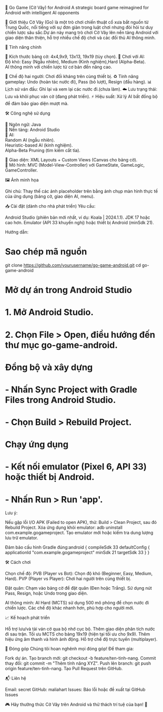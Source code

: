 

  


🧠 Go Game (Cờ Vây) for Android
A strategic board game reimagined for Android with intelligent AI opponents


📱 Giới thiệu
Cờ Vây (Go) là một trò chơi chiến thuật cổ xưa bắt nguồn từ Trung Quốc, nổi tiếng với sự đơn giản trong luật chơi nhưng đòi hỏi tư duy chiến lược sâu sắc.Dự án này mang trò chơi Cờ Vây lên nền tảng Android với giao diện thân thiện, hỗ trợ nhiều chế độ chơi và các đối thủ AI thông minh.

🚀 Tính năng chính

🧩 Kích thước bảng cờ: 4x4,9x9, 13x13, 19x19 (tùy chọn).
🤖 Chơi với AI:  
Độ khó: Easy (Ngẫu nhiên), Medium (Kinh nghiệm),Hard (Alpha-Beta).  
AI thông minh với chiến lược từ cơ bản đến nâng cao.


👥 Chế độ hai người: Chơi đối kháng trên cùng thiết bị.
♻️ Tính năng gameplay: Undo (hoàn tác nước đi), Pass (bỏ lượt), Resign (đầu hàng).
📊 Lịch sử ván đấu: Ghi lại và xem lại các nước đi.(chưa làm).
☁️ Lưu trạng thái: Lưu và khôi phục ván cờ (đang phát triển).
⚡ Hiệu suất: Xử lý AI bất đồng bộ để đảm bảo giao diện mượt mà.


🛠️ Công nghệ sử dụng

🧱 Ngôn ngữ: Java  
📲 Nền tảng: Android Studio  
🧠 AI:  
Random AI (ngẫu nhiên).  
Heuristic-based AI (kinh nghiệm).  
Alpha-Beta Pruning (tìm kiếm cắt tỉa).  



🎨 Giao diện: XML Layouts + Custom Views (Canvas cho bảng cờ).  
📂 Mô hình: MVC (Model-View-Controller) với GameState, GameLogic, GameController.


🖼️ Ảnh minh họa

  
  
  


Ghi chú: Thay thế các ảnh placeholder trên bằng ảnh chụp màn hình thực tế của ứng dụng (bảng cờ, giao diện AI, menu).

📥 Cài đặt (dành cho nhà phát triển)
Yêu cầu:

Android Studio (phiên bản mới nhất, ví dụ: Koala | 2024.1.1).
JDK 17 hoặc cao hơn.
Emulator (API 33 khuyến nghị) hoặc thiết bị Android (minSdk 21).

Hướng dẫn:
# Sao chép mã nguồn
git clone https://github.com/yourusername/go-game-android.git
cd go-game-android

# Mở dự án trong Android Studio
# 1. Mở Android Studio.
# 2. Chọn File > Open, điều hướng đến thư mục go-game-android.

# Đồng bộ và xây dựng
# - Nhấn Sync Project with Gradle Files trong Android Studio.
# - Chọn Build > Rebuild Project.

# Chạy ứng dụng
# - Kết nối emulator (Pixel 6, API 33) hoặc thiết bị Android.
# - Nhấn Run > Run 'app'.

Lưu ý:

Nếu gặp lỗi I/O APK (Failed to open APK), thử:
Build > Clean Project, sau đó Rebuild Project.
Xóa ứng dụng khỏi emulator: adb uninstall com.example.gogameproject.
Tạo emulator mới hoặc kiểm tra dung lượng lưu trữ emulator.


Đảm bảo cấu hình Gradle đúng:android {
    compileSdk 33
    defaultConfig {
        applicationId "com.example.gogameproject"
        minSdk 21
        targetSdk 33
    }
}




🛠️ Cách chơi

Chọn chế độ:
PVB (Player vs Bot): Chọn độ khó (Beginner, Easy, Medium, Hard).
PVP (Player vs Player): Chơi hai người trên cùng thiết bị.


Đặt quân:
Chạm vào bảng cờ để đặt quân (Đen hoặc Trắng).
Sử dụng nút Pass, Resign, hoặc Undo trong giao diện.


AI thông minh:
AI Hard (MCTS) sử dụng 500 mô phỏng để chọn nước đi chiến lược.
Các chế độ khác nhanh hơn, phù hợp cho người mới.




📈 Kế hoạch phát triển

 Hỗ trợ lưu/và tải ván cờ qua bộ nhớ cục bộ.
 Thêm giao diện phân tích nước đi sau trận.
 Tối ưu MCTS cho bảng 19x19 (hiện tại tối ưu cho 9x9).
 Thêm hiệu ứng âm thanh và hình ảnh động.
 Hỗ trợ chế độ trực tuyến (multiplayer).


🤝 Đóng góp
Chúng tôi hoan nghênh mọi đóng góp! Để tham gia:

Fork dự án.
Tạo branch mới: git checkout -b feature/ten-tinh-nang.
Commit thay đổi: git commit -m "Thêm tính năng XYZ".
Push lên branch: git push origin feature/ten-tinh-nang.
Tạo Pull Request trên GitHub.


📬 Liên hệ

Email: secret
GitHub: maliahart
Issues: Báo lỗi hoặc đề xuất tại GitHub Issues


🎮 Hãy thưởng thức Cờ Vây trên Android và thử thách trí tuệ của bạn! 🧠
